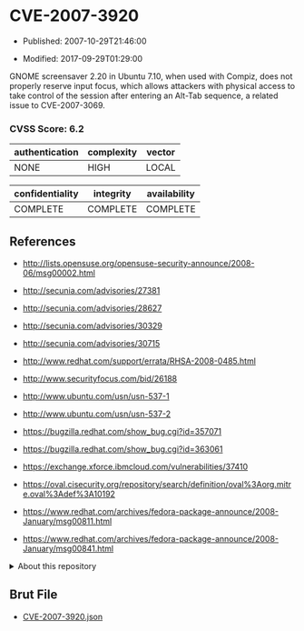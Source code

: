 # CVE-2007-3920

- Published: 2007-10-29T21:46:00

- Modified: 2017-09-29T01:29:00

GNOME screensaver 2.20 in Ubuntu 7.10, when used with Compiz, does not properly reserve input focus, which allows attackers with physical access to take control of the session after entering an Alt-Tab sequence, a related issue to CVE-2007-3069.

### CVSS Score: **6.2**

| authentication | complexity | vector |
| --- | --- | --- |
| NONE | HIGH | LOCAL |

| confidentiality | integrity | availability |
| --- | --- | --- |
| COMPLETE | COMPLETE | COMPLETE |

## References

* http://lists.opensuse.org/opensuse-security-announce/2008-06/msg00002.html

* http://secunia.com/advisories/27381

* http://secunia.com/advisories/28627

* http://secunia.com/advisories/30329

* http://secunia.com/advisories/30715

* http://www.redhat.com/support/errata/RHSA-2008-0485.html

* http://www.securityfocus.com/bid/26188

* http://www.ubuntu.com/usn/usn-537-1

* http://www.ubuntu.com/usn/usn-537-2

* https://bugzilla.redhat.com/show_bug.cgi?id=357071

* https://bugzilla.redhat.com/show_bug.cgi?id=363061

* https://exchange.xforce.ibmcloud.com/vulnerabilities/37410

* https://oval.cisecurity.org/repository/search/definition/oval%3Aorg.mitre.oval%3Adef%3A10192

* https://www.redhat.com/archives/fedora-package-announce/2008-January/msg00811.html

* https://www.redhat.com/archives/fedora-package-announce/2008-January/msg00841.html

<details>
<summary>About this repository</summary> 

  This repository is part of the project [Live Hack CVE](https://github.com/Live-Hack-CVE). Main website can be found [www.live-hack.org](https://www.live-hack.org) 
  
  Made by [Sn0wAlice](https://github.com/Sn0wAlice) for the people that care about security and need to have a feed of the latest CVEs. Hope you enjoy it, don't forget to star the repo and follow me on [Twitter](https://twitter.com/Sn0wAlice) and [Github](https://github.com/Sn0wAlice). And that is my [personnal website](https://www.alice-snow.me/)

  - [Home Page](https://github.com/Live-Hack-CVE)
  - [Framework](https://github.com/Live-Hack-CVE/cve-framework)
  - [CVE database](https://github.com/Live-Hack-CVE/full_database)
  - [Changelog](https://github.com/Live-Hack-CVE/Changelog)
</details>

## Brut File

* [CVE-2007-3920.json](https://raw.githubusercontent.com/Live-Hack-CVE/full_database/main/cves/2007/CVE-2007-3920.json)

